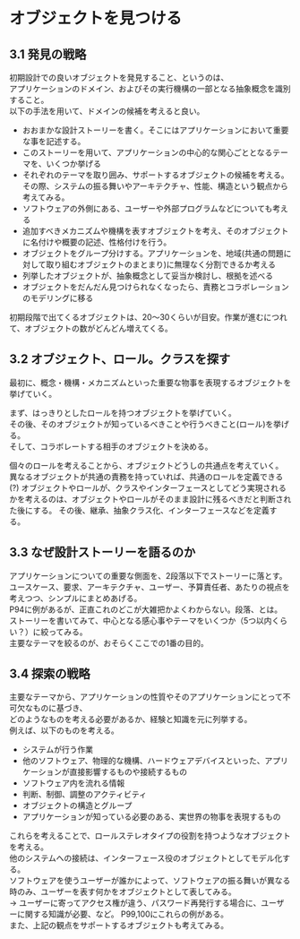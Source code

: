 # オブジェクトを見つける

## 3.1 発見の戦略
初期設計での良いオブジェクトを発見すること、というのは、  
アプリケーションのドメイン、およびその実行機構の一部となる抽象概念を識別すること。  
以下の手法を用いて、ドメインの候補を考えると良い。
* おおまかな設計ストーリーを書く。そこにはアプリケーションにおいて重要な事を記述する。
* このストーリーを用いて、アプリケーションの中心的な関心ごととなるテーマを、いくつか挙げる
* それぞれのテーマを取り囲み、サポートするオブジェクトの候補を考える。その際、システムの振る舞いやアーキテクチャ、性能、構造という観点から考えてみる。
* ソフトウェアの外側にある、ユーザーや外部プログラムなどについても考える
* 追加すべきメカニズムや機構を表すオブジェクトを考え、そのオブジェクトに名付けや概要の記述、性格付けを行う。
* オブジェクトをグループ分けする。アプリケーションを、地域(共通の問題に対して取り組むオブジェクトのまとまり)に無理なく分割できるか考える
* 列挙したオブジェクトが、抽象概念として妥当か検討し、根拠を述べる
* オブジェクトをだんだん見つけられなくなったら、責務とコラボレーションのモデリングに移る

初期段階で出てくるオブジェクトは、20～30くらいが目安。作業が進むにつれて、オブジェクトの数がどんどん増えてくる。


## 3.2 オブジェクト、ロール。クラスを探す
最初に、概念・機構・メカニズムといった重要な物事を表現するオブジェクトを挙げていく。  

まず、はっきりとしたロールを持つオブジェクトを挙げていく。  
その後、そのオブジェクトが知っているべきことや行うべきこと(ロール)を挙げる。  
そして、コラボレートする相手のオブジェクトを決める。

個々のロールを考えることから、オブジェクトどうしの共通点を考えていく。  
異なるオブジェクトが共通の責務を持っていれば、共通のロールを定義できる(?)
オブジェクトやロールが、クラスやインターフェースとしてどう実現されるかを考えるのは、オブジェクトやロールがそのまま設計に残るべきだと判断された後にする。
その後、継承、抽象クラス化、インターフェースなどを定義する。


## 3.3 なぜ設計ストーリーを語るのか
アプリケーションについての重要な側面を、2段落以下でストーリーに落とす。  
ユースケース、要求、アーキテクチャ、ユーザー、予算責任者、あたりの視点を考えつつ、シンプルにまとめあげる。  
P94に例があるが、正直これのどこが大雑把かよくわからない。段落、とは。  
ストーリーを書いてみて、中心となる感心事やテーマをいくつか（5つ以内くらい？）に絞ってみる。  
主要なテーマを絞るのが、おそらくここでの1番の目的。


## 3.4 探索の戦略
主要なテーマから、アプリケーションの性質やそのアプリケーションにとって不可欠なものに基づき、  
どのようなものを考える必要があるか、経験と知識を元に列挙する。  
例えば、以下のものを考える。
* システムが行う作業
* 他のソフトウェア、物理的な機構、ハードウェアデバイスといった、アプリケーションが直接影響するものや接続するもの
* ソフトウェア内を流れる情報
* 判断、制御、調整のアクティビティ
* オブジェクトの構造とグループ
* アプリケーションが知っている必要のある、実世界の物事を表現するもの

これらを考えることで、ロールステレオタイプの役割を持つようなオブジェクトを考える。  
他のシステムへの接続は、インターフェース役のオブジェクトとしてモデル化する。  
ソフトウェアを使うユーザーが誰かによって、ソフトウェアの振る舞いが異なる時のみ、ユーザーを表す何かをオブジェクトとして表してみる。  
→ ユーザーに寄ってアクセス権が違う、パスワード再発行する場合に、ユーザーに関する知識が必要、など。
P99,100にこれらの例がある。  
また、上記の観点をサポートするオブジェクトも考えてみる。

